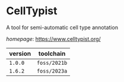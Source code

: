 # CellTypist

A tool for semi-automatic cell type annotation

*homepage*: <https://www.celltypist.org/>

version | toolchain
--------|----------
``1.0.0`` | ``foss/2021b``
``1.6.2`` | ``foss/2023a``
